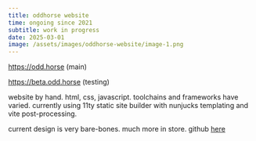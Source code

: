 ```yaml
---
title: oddhorse website
time: ongoing since 2021
subtitle: work in progress
date: 2025-03-01
image: /assets/images/oddhorse-website/image-1.png
---
```


<https://odd.horse>
(main)

<https://beta.odd.horse>
(testing)

website by hand. html, css, javascript. toolchains and frameworks have varied. currently using 11ty static site builder with nunjucks templating and vite post-processing.

current design is very bare-bones. much more in store. github [here](https://github.com/oddhorse/odd.horse)
